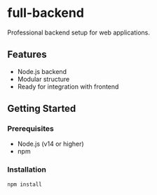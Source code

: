 # full-backend

Professional backend setup for web applications.

## Features

- Node.js backend
- Modular structure
- Ready for integration with frontend

## Getting Started

### Prerequisites

- Node.js (v14 or higher)
- npm

### Installation

```sh
npm install